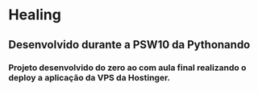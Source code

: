 # Healing

## Desenvolvido durante a PSW10 da Pythonando 

### Projeto desenvolvido do zero ao com aula final realizando o deploy a aplicação da VPS da Hostinger. 

